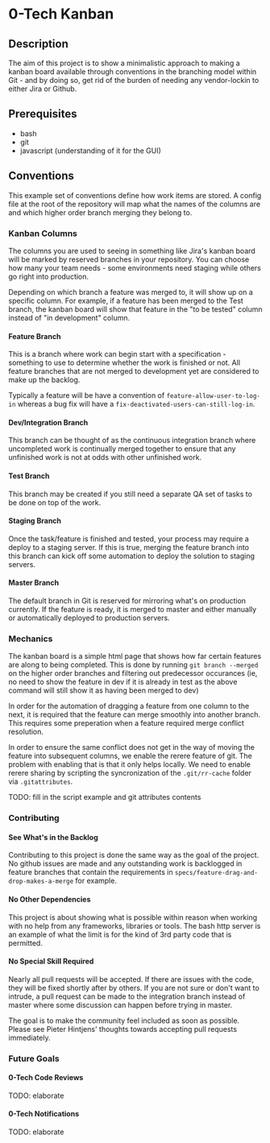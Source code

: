 # 0-Tech Kanban

## Description

The aim of this project is to show a minimalistic approach to making a kanban board available through conventions in the branching model within Git - and by doing so, get rid of the burden of needing any vendor-lockin to either Jira or Github.

## Prerequisites

 - bash
 - git
 - javascript (understanding of it for the GUI)

## Conventions

This example set of conventions define how work items are stored. A config file at the root of the repository will map what the names of the columns are and which higher order branch merging they belong to.

### Kanban Columns

The columns you are used to seeing in something like Jira's kanban board will be marked by reserved branches in your  repository. You can choose how many your team needs - some environments need staging while others go right into production.

Depending on which branch a feature was merged to, it will show up on a specific column. For example, if a feature has been merged to the Test branch, the kanban board will show that feature in the "to be tested" column instead of "in development" column.

#### Feature Branch

This is a branch where work can begin start with a specification - something to use to determine whether the work is finished or not. All feature branches that are not merged to development yet are considered to make up the backlog.

Typically a feature will be have a convention of `feature-allow-user-to-log-in` whereas a bug fix will have a `fix-deactivated-users-can-still-log-in`.

#### Dev/Integration Branch

This branch can be thought of as the continuous integration branch where uncompleted work is continually merged together to ensure that any unfinished work is not at odds with other unfinished work.

#### Test Branch

This branch may be created if you still need a separate QA set of tasks to be done on top of the work.

#### Staging Branch

Once the task/feature is finished and tested, your process may require a deploy to a staging server. If this is true, merging the feature branch into this branch can kick off some automation to deploy the solution to staging servers.

#### Master Branch

The default branch in Git is reserved for mirroring what's on production currently. If the feature is ready, it is merged to master and either manually or automatically deployed to production servers.

### Mechanics

The kanban board is a simple html page that shows how far certain features are along to being completed. This is done by running `git branch --merged` on the higher order branches and filtering out predecessor occurances (ie, no need to show the feature in dev if it is already in test as the above command will still show it as having been merged to dev)

In order for the automation of dragging a feature from one column to the next, it is required that the feature can merge smoothly into another branch. This requires some preperation when a feature required merge conflict resolution.

In order to ensure the same conflict does not get in the way of moving the feature into subsequent columns, we enable the rerere feature of git. The problem with enabling that is that it only helps locally. We need to enable rerere sharing by scripting the syncronization of the `.git/rr-cache` folder via `.gitattributes`.

TODO: fill in the script example and git attributes contents

### Contributing

#### See What's in the Backlog

Contributing to this project is done the same way as the goal of the project. No github issues are made and any outstanding work is backlogged in feature branches that contain the requirements in `specs/feature-drag-and-drop-makes-a-merge` for example.

#### No Other Dependencies

This project is about showing what is possible within reason when working with no help from any frameworks, libraries or tools. The bash http server is an example of what the limit is for the kind of 3rd party code that is permitted.

#### No Special Skill Required

Nearly all pull requests will be accepted. If there are issues with the code, they will be fixed shortly after by others. If you are not sure or don't want to intrude, a pull request can be made to the integration branch instead of master where some discussion can happen before trying in master.

The goal is to make the community feel included as soon as possible. Please see Pieter Hintjens' thoughts towards accepting pull requests immediately.

### Future Goals

#### 0-Tech Code Reviews

TODO: elaborate

#### 0-Tech Notifications

TODO: elaborate